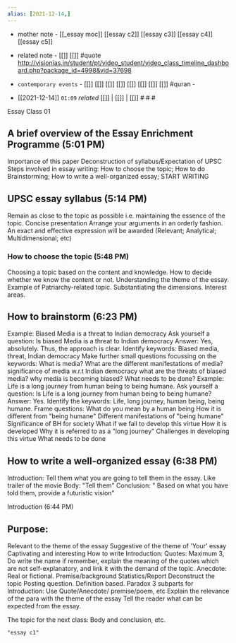 ```yaml
---
alias: [2021-12-14,]
---
```

- mother note - [[_essay moc]] [[essay c2]] [[essay c3]] [[essay c4]] [[essay c5]]
- related note - [[]] [[]] #quote 
http://visionias.in/student/pt/video_student/video_class_timeline_dashboard.php?package_id=4998&vid=37698
- `contemporary events` - [[]] [[]] [[]] [[]] [[]] [[]] [[]] [[]] #quran -

- [[2021-12-14]]  `01:09` _related_ [[]] | [[]] | [[]] # # #


Essay Class 01

## A brief overview of the Essay Enrichment Programme (5:01 PM)

Importance of this paper
Deconstruction of syllabus/Expectation of UPSC
Steps involved in essay writing: How to choose the topic; How to do Brainstorming; How to write a well-organized essay; START WRITING

## UPSC essay syllabus (5:14 PM)

Remain as close to the topic as possible i.e. maintaining the essence of the topic.
Concise presentation 
Arrange your arguments in an orderly fashion.
An exact and effective expression will be awarded (Relevant; Analytical; Multidimensional; etc)

### How to choose the topic (5:48 PM)

Choosing a topic based on the content and knowledge.
How to decide whether we know the content or not.
Understanding the theme of the essay.
Example of Patriarchy-related topic.
Substantiating the dimensions.
Interest areas.

## How to brainstorm (6:23 PM)

Example: Biased Media is a threat to Indian democracy
Ask yourself a question: Is biased Media is a threat to Indian democracy
Answer: Yes, absolutely. Thus, the approach is clear.
Identify keywords: Biased media, threat, Indian democracy
Make further small questions focussing on the keywords: 
What is media?
What are the different manifestations of media?
significance of media w.r.t Indian democracy
what are the threats of biased media?
why media is becoming biased?
What needs to be done?
Example: Life is a long journey from human being to being humane.
Ask yourself a question: Is Life is a long journey from human being to being humane?
Answer: Yes. 
Identify the keywords: Life, long journey, human being, being humane.
Frame questions:
What do you mean by a human being
How it is different from "being humane"
Different manifestations of "being humane"
Significance of BH for society
What if we fail to develop this virtue
How it is developed 
Why it is referred to as a "long journey"
Challenges in developing this virtue
What needs to be done

## How to write a well-organized essay (6:38 PM)

Introduction: Tell them what you are going to tell them in the essay. 
Like trailer of the movie
Body: "Tell them"
Conclusion: " Based on what you have told them, provide a futuristic vision"

Introduction (6:44 PM)

## Purpose:
Relevant to the theme of the essay
Suggestive of the theme of 'Your' essay
Captivating and interesting
How to write Introduction:
Quotes: Maximum 3, Do write the name if remember, explain the meaning of the quotes which are not self-explanatory, and link it with the demand of the topic.
Anecdote: Real or fictional.
Premise/background
Statistics/Report
Deconstruct the topic
Posting question.
Definition based.
Paradox
3 subparts for Introduction:
Use Quote/Anecdote/ premise/poem, etc
Explain the relevance of the para with the theme of the essay
Tell the reader what can be expected from the essay.

The topic for the next class: Body and conclusion, etc.


```query
"essay c1"
```